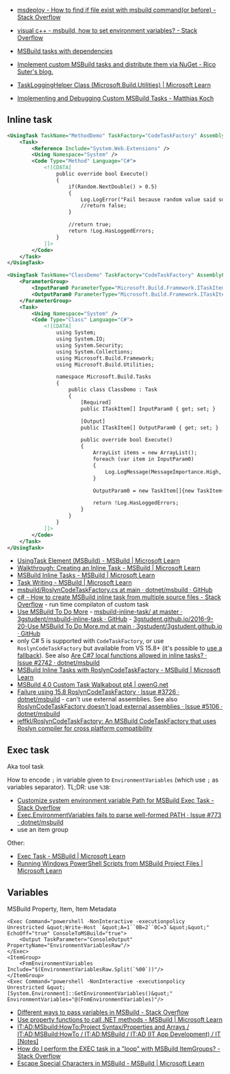 - [msdeploy - How to find if file exist with msbuild command(or before) - Stack Overflow](https://stackoverflow.com/questions/37416230/how-to-find-if-file-exist-with-msbuild-commandor-before)
- [visual c++ - msbuild, how to set environment variables? - Stack Overflow](https://stackoverflow.com/questions/14267938/msbuild-how-to-set-environment-variables)

- [MSBuild tasks with dependencies](https://web.archive.org/web/20220717095807/https://natemcmaster.com/blog/2017/11/11/msbuild-task-with-dependencies/)
- [Implement custom MSBuild tasks and distribute them via NuGet - Rico Suter's blog.](https://web.archive.org/web/20211026123752/https://blog.rsuter.com/implement-custom-msbuild-tasks-and-distribute-them-via-nuget/)
- [TaskLoggingHelper Class (Microsoft.Build.Utilities) | Microsoft Learn](https://learn.microsoft.com/en-us/dotnet/api/microsoft.build.utilities.tasklogginghelper?view=msbuild-17-netcore)
- [Implementing and Debugging Custom MSBuild Tasks - Matthias Koch](https://web.archive.org/web/20220810105041/https://ithrowexceptions.com/2020/08/04/implementing-and-debugging-custom-msbuild-tasks.html)

## Inline task

```xml
<UsingTask TaskName="MethodDemo" TaskFactory="CodeTaskFactory" AssemblyFile="$(MSBuildToolsPath)\Microsoft.Build.Tasks.Core.dll">
	<Task>
		<Reference Include="System.Web.Extensions" />
		<Using Namespace="System" />
		<Code Type="Method" Language="C#">
			<![CDATA[
				public override bool Execute()
				{
					if(Random.NextDouble() > 0.5)
					{
						Log.LogError("Fail because random value said so");
						//return false;
					}

					//return true;
					return !Log.HasLoggedErrors;
				}
			]]>
		</Code>
	</Task>
</UsingTask>

<UsingTask TaskName="ClassDemo" TaskFactory="CodeTaskFactory" AssemblyFile="$(MSBuildToolsPath)\Microsoft.Build.Tasks.Core.dll">
	<ParameterGroup>
		<InputParam0 ParameterType="Microsoft.Build.Framework.ITaskItem[]" Required="true" />
		<OutputParam0 ParameterType="Microsoft.Build.Framework.ITaskItem[]" Output="true" />
	</ParameterGroup>
	<Task>
		<Using Namespace="System" />
		<Code Type="Class" Language="C#">
			<![CDATA[
				using System;
				using System.IO;
				using System.Security;
				using System.Collections;
				using Microsoft.Build.Framework;
				using Microsoft.Build.Utilities;

				namespace Microsoft.Build.Tasks
				{
					public class ClassDemo : Task
					{
						[Required]
						public ITaskItem[] InputParam0 { get; set; }

						[Output]
						public ITaskItem[] OutputParam0 { get; set; }

						public override bool Execute()
						{
							ArrayList items = new ArrayList();
							foreach (var item in InputParam0)
							{
								Log.LogMessage(MessageImportance.High, item.ItemSpec);
							}

							OutputParam0 = new TaskItem[]{new TaskItem("itemspec1")};

							return !Log.HasLoggedErrors;
						}
					}
				}
			]]>
		</Code>
	</Task>
</UsingTask>
```

- [UsingTask Element (MSBuild) - MSBuild | Microsoft Learn](https://learn.microsoft.com/en-us/visualstudio/msbuild/usingtask-element-msbuild?view=vs-2022)
- [Walkthrough: Creating an Inline Task - MSBuild | Microsoft Learn](https://learn.microsoft.com/en-us/visualstudio/msbuild/walkthrough-creating-an-inline-task?view=vs-2022)
- [MSBuild Inline Tasks - MSBuild | Microsoft Learn](https://learn.microsoft.com/en-us/visualstudio/msbuild/msbuild-inline-tasks?view=vs-2022)
- [Task Writing - MSBuild | Microsoft Learn](https://learn.microsoft.com/en-us/visualstudio/msbuild/task-writing?view=vs-2022)
- [msbuild/RoslynCodeTaskFactory.cs at main · dotnet/msbuild · GitHub](https://github.com/dotnet/msbuild/blob/main/src/Tasks/RoslynCodeTaskFactory/RoslynCodeTaskFactory.cs)
- [c# - How to create MSBuild inline task from multiple source files - Stack Overflow](https://stackoverflow.com/questions/25089520/how-to-create-msbuild-inline-task-from-multiple-source-files/25113818#25113818) - run time compilaton of custom task
- [Use MSBuild To Do More](https://web.archive.org/web/20221116081051/https://3gstudent.github.io/Use-MSBuild-To-Do-More) - [msbuild-inline-task/ at master · 3gstudent/msbuild-inline-task · GitHub](https://github.com/3gstudent/msbuild-inline-task/tree/master) - [3gstudent.github.io/2016-9-20-Use MSBuild To Do More.md at main · 3gstudent/3gstudent.github.io · GitHub](https://github.com/3gstudent/3gstudent.github.io/blob/main/_posts/2016-9-20-Use%20MSBuild%20To%20Do%20More.md)
- only C# 5 is supported with `CodeTaskFactory`, or use `RoslynCodeTaskFactory` but available from VS 15.8+ (it's possible to [use a fallback](https://learn.microsoft.com/en-us/previous-versions/visualstudio/visual-studio-2017/msbuild/msbuild-roslyncodetaskfactory?view=vs-2017#provide-backward-compatibility)). See also [Are C#7 local functions allowed in inline tasks? · Issue #2742 · dotnet/msbuild](https://github.com/dotnet/msbuild/issues/2742)
- [MSBuild Inline Tasks with RoslynCodeTaskFactory - MSBuild | Microsoft Learn](https://learn.microsoft.com/en-us/previous-versions/visualstudio/visual-studio-2017/msbuild/msbuild-roslyncodetaskfactory?view=vs-2017)
- [MSBuild 4.0 Custom Task Walkabout pt4 | owenG.net](https://web.archive.org/web/20211022181256/http://oweng.net/Visual-Studio-2010/MSBuild/Custom-Tasks-in-MSBuild-4.0-and-Team-Foundation-Build-4.aspx)
- [Failure using 15.8 RoslynCodeTaskFactory · Issue #3726 · dotnet/msbuild](https://github.com/dotnet/msbuild/issues/3726) - can't use external assemblies. See also [RoslynCodeTaskFactory doesn't load external assemblies · Issue #5106 · dotnet/msbuild](https://github.com/dotnet/msbuild/issues/5106)
- [jeffkl/RoslynCodeTaskFactory: An MSBuild CodeTaskFactory that uses Roslyn compiler for cross platform compatibility](https://github.com/jeffkl/RoslynCodeTaskFactory)

## Exec task

Aka tool task

How to encode `;` in variable given to `EnvironmentVariables` (which use `;` as variables separator). TL;DR: use `%3B`:

- [Customize system environment variable Path for MSBuild Exec Task - Stack Overflow](https://stackoverflow.com/questions/31664834/customize-system-environment-variable-path-for-msbuild-exec-task/66560402#66560402)
- [Exec.EnvironmentVariables fails to parse well-formed PATH · Issue #773 · dotnet/msbuild](https://github.com/dotnet/msbuild/issues/773#issuecomment-262295113)
- use an item group

Other:

- [Exec Task - MSBuild | Microsoft Learn](https://learn.microsoft.com/en-us/visualstudio/msbuild/exec-task?view=vs-2022)
- [Running Windows PowerShell Scripts from MSBuild Project Files | Microsoft Learn](https://learn.microsoft.com/en-us/aspnet/web-forms/overview/deployment/advanced-enterprise-web-deployment/running-windows-powershell-scripts-from-msbuild-project-files)

## Variables

MSBuild Property, Item, Item Metadata

```
<Exec Command="powershell -NonInteractive -executionpolicy Unrestricted &quot;Write-Host `&quot;A=1``0B=2``0C=3`&quot;&quot;" EchoOff="true" ConsoleToMSBuild="true">
	<Output TaskParameter="ConsoleOutput" PropertyName="EnvironmentVariablesRaw"/>
</Exec>
<ItemGroup>
	<FnmEnvironmentVariables Include="$(EnvironmentVariablesRaw.Split(`%00`))"/>
</ItemGroup>
<Exec Command="powershell -NonInteractive -executionpolicy Unrestricted &quot;[System.Environment]::GetEnvironmentVariables()&quot;" EnvironmentVariables="@(FnmEnvironmentVariables)"/>
```

- [Different ways to pass variables in MSBuild - Stack Overflow](https://stackoverflow.com/questions/2814424/different-ways-to-pass-variables-in-msbuild#2816244)
- [Use property functions to call .NET methods - MSBuild | Microsoft Learn](https://learn.microsoft.com/en-us/visualstudio/msbuild/property-functions?view=vs-2022)
- [IT:AD:MSbuild:HowTo:Project Syntax/Properties and Arrays / IT:AD:MSBuild:HowTo / IT:AD:MSBuild / IT:AD (IT App Development) / IT \[Notes\]](https://www.skysigal.com/it/ad/msbuild/howto/project_syntax_properties_and_arrays)
- [How do I perform the EXEC task in a "loop" with MSBuild ItemGroups? - Stack Overflow](https://stackoverflow.com/questions/6036748/how-do-i-perform-the-exec-task-in-a-loop-with-msbuild-itemgroups)
- [Escape Special Characters in MSBuild - MSBuild | Microsoft Learn](https://learn.microsoft.com/en-us/visualstudio/msbuild/how-to-escape-special-characters-in-msbuild?view=vs-2022)
